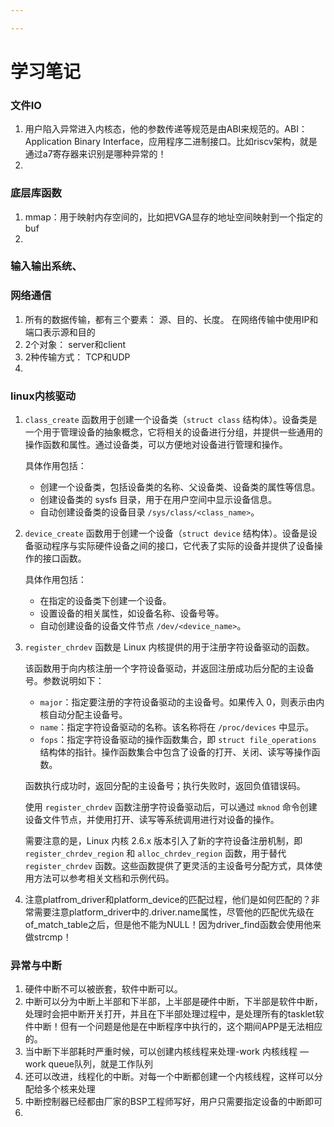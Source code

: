 ```yaml
---

---
```


# 				学习笔记



### 文件IO

1. 用户陷入异常进入内核态，他的参数传递等规范是由ABI来规范的。ABI： Application Binary Interface，应用程序二进制接口。比如riscv架构，就是通过a7寄存器来识别是哪种异常的！
2. 

### 底层库函数

1. mmap：用于映射内存空间的，比如把VGA显存的地址空间映射到一个指定的buf
2.  

### 输入输出系统、





### 网络通信

1. 所有的数据传输，都有三个要素： 源、目的、长度。 在网络传输中使用IP和端口表示源和目的
2. 2个对象： server和client
3. 2种传输方式： TCP和UDP
4. 



### linux内核驱动

1. `class_create` 函数用于创建一个设备类（`struct class` 结构体）。设备类是一个用于管理设备的抽象概念，它将相关的设备进行分组，并提供一些通用的操作函数和属性。通过设备类，可以方便地对设备进行管理和操作。

   具体作用包括：

   - 创建一个设备类，包括设备类的名称、父设备类、设备类的属性等信息。
   - 创建设备类的 sysfs 目录，用于在用户空间中显示设备信息。
   - 自动创建设备类的设备目录 `/sys/class/<class_name>`。

2. `device_create` 函数用于创建一个设备（`struct device` 结构体）。设备是设备驱动程序与实际硬件设备之间的接口，它代表了实际的设备并提供了设备操作的接口函数。

   具体作用包括：

   - 在指定的设备类下创建一个设备。
   - 设置设备的相关属性，如设备名称、设备号等。
   - 自动创建设备的设备文件节点 `/dev/<device_name>`。

3. `register_chrdev` 函数是 Linux 内核提供的用于注册字符设备驱动的函数。

   该函数用于向内核注册一个字符设备驱动，并返回注册成功后分配的主设备号。参数说明如下：

   - `major`：指定要注册的字符设备驱动的主设备号。如果传入 0，则表示由内核自动分配主设备号。
   - `name`：指定字符设备驱动的名称。该名称将在 `/proc/devices` 中显示。
   - `fops`：指定字符设备驱动的操作函数集合，即 `struct file_operations` 结构体的指针。操作函数集合中包含了设备的打开、关闭、读写等操作函数。

   函数执行成功时，返回分配的主设备号；执行失败时，返回负值错误码。

   使用 `register_chrdev` 函数注册字符设备驱动后，可以通过 `mknod` 命令创建设备文件节点，并使用打开、读写等系统调用进行对设备的操作。

   需要注意的是，Linux 内核 2.6.x 版本引入了新的字符设备注册机制，即 `register_chrdev_region` 和 `alloc_chrdev_region` 函数，用于替代 `register_chrdev` 函数。这些函数提供了更灵活的主设备号分配方式，具体使用方法可以参考相关文档和示例代码。

4. 注意platfrom_driver和platform_device的匹配过程，他们是如何匹配的？非常需要注意platform_driver中的.driver.name属性，尽管他的匹配优先级在of_match_table之后，但是他不能为NULL！因为driver_find函数会使用他来做strcmp！



### 异常与中断

1. 硬件中断不可以被嵌套，软件中断可以。
2. 中断可以分为中断上半部和下半部，上半部是硬件中断，下半部是软件中断，处理时会把中断开关打开，并且在下半部处理过程中，是处理所有的tasklet软件中断！但有一个问题是他是在中断程序中执行的，这个期间APP是无法相应的。
3. 当中断下半部耗时严重时候，可以创建内核线程来处理-work 内核线程 — work queue队列，就是工作队列
4. 还可以改进，线程化的中断。对每一个中断都创建一个内核线程，这样可以分配给多个核来处理
5. 中断控制器已经都由厂家的BSP工程师写好，用户只需要指定设备的中断即可
6. 
